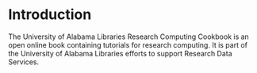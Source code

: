 # Introduction

The University of Alabama Libraries Research Computing Cookbook is an open online book containing tutorials for research computing. It is part of the University of Alabama Libraries efforts to support Research Data Services.
